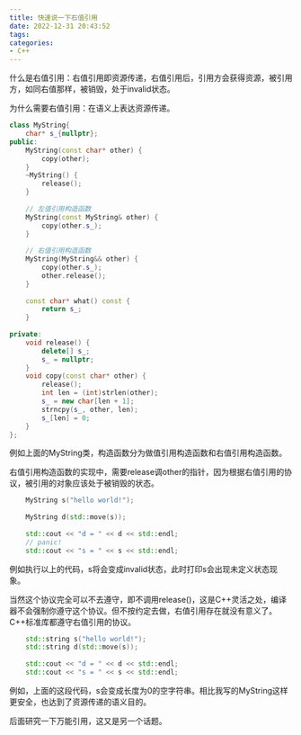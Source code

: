 ```yaml
---
title: 快速说一下右值引用
date: 2022-12-31 20:43:52
tags:
categories:
- C++
---
```




什么是右值引用：右值引用即资源传递，右值引用后，引用方会获得资源，被引用方，如同右值那样，被销毁，处于invalid状态。

为什么需要右值引用：在语义上表达资源传递。

```c++
class MyString{
    char* s_{nullptr};
public:
    MyString(const char* other) {
        copy(other);
    }
    ~MyString() {
        release();
    }
  
    // 左值引用构造函数
    MyString(const MyString& other) {
        copy(other.s_);
    }
  
    // 右值引用构造函数
    MyString(MyString&& other) {
        copy(other.s_);
        other.release();
    }
    
    const char* what() const {
        return s_;
    }
 
private:
    void release() {
        delete[] s_;
        s_ = nullptr;
    }
    void copy(const char* other) {
        release();
        int len = (int)strlen(other);
        s_ = new char[len + 1];
        strncpy(s_, other, len);
        s_[len] = 0;
    }
};
```

例如上面的MyString类，构造函数分为做值引用构造函数和右值引用构造函数。

右值引用构造函数的实现中，需要release调other的指针，因为根据右值引用的协议，被引用的对象应该处于被销毁的状态。

```c++
    MyString s("hello world!");
    
    MyString d(std::move(s));
    
    std::cout << "d = " << d << std::endl;
    // panic!
    std::cout << "s = " << s << std::endl;
```

例如执行以上的代码，s将会变成invalid状态，此时打印s会出现未定义状态现象。

当然这个协议完全可以不去遵守，即不调用release()，这是C++灵活之处，编译器不会强制你遵守这个协议。但不按约定去做，右值引用存在就没有意义了。C++标准库都遵守右值引用的协议。

```c++
    std::string s("hello world!");
    std::string d(std::move(s));
    
    std::cout << "d = " << d << std::endl;
    std::cout << "s = " << s << std::endl;
```

例如，上面的这段代码，s会变成长度为0的空字符串。相比我写的MyString这样更安全，也达到了资源传递的语义目的。

后面研究一下万能引用，这又是另一个话题。

